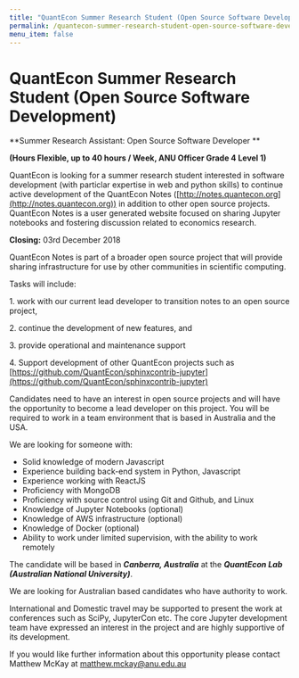 ```yaml
---
title: "QuantEcon Summer Research Student (Open Source Software Development)"
permalink: /quantecon-summer-research-student-open-source-software-development/
menu_item: false
---
```

# QuantEcon Summer Research Student (Open Source Software Development)

**Summer Research Assistant: Open Source Software Developer **

**(Hours Flexible, up to 40 hours / Week, ANU Officer Grade 4 Level 1)**

QuantEcon is looking for a summer research student interested in software development (with particlar expertise in web and python skills) to continue active development of the QuantEcon Notes ([http://notes.quantecon.org](http://notes.quantecon.org)) in addition to other open source projects. QuantEcon Notes is a user generated website focused on sharing Jupyter notebooks and fostering discussion related to economics research.

**Closing:** 03rd December 2018

QuantEcon Notes is part of a broader open source project that will provide sharing infrastructure for use by other communities in scientific computing.

Tasks will include: 

1\. work with our current lead developer to transition notes to an open source project,

2\. continue the development of new features, and

3\. provide operational and maintenance support

4\. Support development of other QuantEcon projects such as [https://github.com/QuantEcon/sphinxcontrib-jupyter](https://github.com/QuantEcon/sphinxcontrib-jupyter)

Candidates need to have an interest in open source projects and will have the opportunity to become a lead developer on this project. You will be required to work in a team environment that is based in Australia and the USA. 

We are looking for someone with:

*   Solid knowledge of modern Javascript
*   Experience building back-end system in Python, Javascript
*   Experience working with ReactJS
*   Proficiency with MongoDB
*   Proficiency with source control using Git and Github, and Linux
*   Knowledge of Jupyter Notebooks (optional)
*   Knowledge of AWS infrastructure (optional)
*   Knowledge of Docker (optional)
*   Ability to work under limited supervision, with the ability to work remotely

The candidate will be based in _**Canberra, Australia**_ at the _**QuantEcon Lab (Australian National University)**_.

We are looking for Australian based candidates who have authority to work.

International and Domestic travel may be supported to present the work at conferences such as SciPy, JupyterCon etc. The core Jupyter development team have expressed an interest in the project and are highly supportive of its development.

If you would like further information about this opportunity please contact Matthew McKay at [matthew.mckay@anu.edu.au](mailto:matthew.mckay@anu.edu.au)
